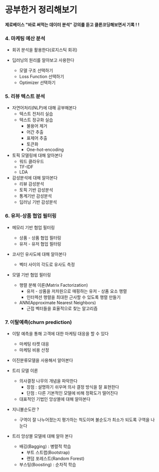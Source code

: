 # 공부한거 정리해보기

#### 제로베이스 "바로 써먹는 데이터 분석" 강의를 듣고 클론코딩해보면서 기록 ! !



### 4. 마케팅 예산 분석

- 회귀 분석을 활용한다(로지스틱 회귀)
- 딥러닝의 원리를 알아보고 사용한다

  - 모델 구조 선택하기
  - Loss Function 선택하기
  - Optimizer 선택하기


### 5. 리뷰 텍스트 분석

- 자연어처리(NLP)에 대해 공부해본다
  - 텍스트 전처리 실습
  - 텍스트 정규화 실습
    - 불용어 제거
    - 어간 추출
    - 표제어 추출
    - 토큰화
    - One-hot-encoding
- 토픽 모델링에 대해 알아본다
  - 워드 클라우드
  - TF-IDF
  - LDA
- 감성분석에 대해 알아본다
  - 리뷰 감성분석
  - 토픽 기반 감성분석
  - 통계기반 감성분석
  - 딥러닝 기반 감성분석

### 6. 유저-상품 협업 필터링

- 메모리 기반 협업 필터링
  - 상품 - 상품 협업 필터링
  - 유저 - 유저 협업 필터링
- 코사인 유사도에 대해 알아본다
  - 벡터 사이의 각도로 유사도 측정

- 모델 기반 협업 필터링
  - 행렬 분해 이론(Matrix Factorization)
    - 유저 - 상품을 저차원으로 매핑하는 유저 - 상품 요소 행렬
    - 인터렉션 행렬을 최대한 근사할 수 있도록 행렬 만들기
  - ANN(Approximate Nearest Neighbors)
    - 근접 벡터들을 효율적으로 찾는 알고리즘

### 7. 이탈예측(churn prediction)

- 이탈 예측을 통해 고객에 대한 마케팅 대응을 할 수 있다

  - 마케팅 타켓 대응
  - 마케팅 비용 산정
- 이진분류모델을 사용해서 알아본다
- 트리 모델 이론

  - 의사결정 나무의 개념을 파악한다
    - 장점 : 설명하기 쉬우며 의사 결정 방식을 잘 표현한다
    - 단점 : 다른 기본적인 모델에 비해 정확도가 떨어진다
  - 대표적인 기법인 앙상블에 대해 알아본다
- 지니불순도란 ?

  - 구역이 잘 나누어졌는지 평가하는 척도이며 불순도가 최소가 되도록 구역을 나눈다

- 트리 앙상블 모델에 대해 알아 본다
  - 배깅(Bagging) : 병렬적 학습
    - 부트 스트랩(Bootstrap)
    - 랜덤 포레스트(Random Forest)
  - 부스팅(Boosting) : 순차적 학습
